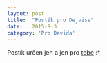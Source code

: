 ```yaml
---
layout: post
title:  "Postík pro Dejvise"
date:   2015-8-3
category: 'Pro Davida'
---
```


<p>Postík určen jen a jen pro <a href="http://blog.dpavlik.cz">tebe</a> :*</p>
